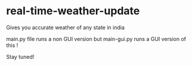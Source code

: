 # real-time-weather-update
Gives you accurate weather of any state in india

main.py file runs a non GUI version but main-gui.py runs a GUI version of this !

Stay tuned!
